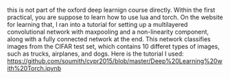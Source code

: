 this is not part of the oxford deep learnign course directly. Within the first practical, you are suppose to learn how to use lua and torch. On the website for learning that, I ran into a tutorial for setting up a multilayered convolutional network with maxpooling and a non-linearity component, along with a fully connected network at the end. This network classifies images from the CIFAR test set, which contains 10 differet types of images, such as trucks, airplanes, and dogs. Here is the tutorial I used: https://github.com/soumith/cvpr2015/blob/master/Deep%20Learning%20with%20Torch.ipynb
